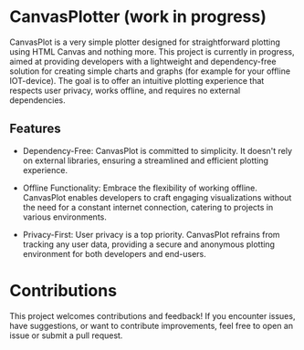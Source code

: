 # CanvasPlotter (work in progress) #
CanvasPlot is a very simple plotter designed for straightforward plotting using HTML Canvas and nothing more. This project is currently in progress, aimed at providing developers with a lightweight and dependency-free solution for creating simple charts and graphs (for example for your offline IOT-device). The goal is to offer an intuitive plotting experience that respects user privacy, works offline, and requires no external dependencies.

## Features ##

- Dependency-Free: CanvasPlot is committed to simplicity. It doesn't rely on external libraries, ensuring a streamlined and efficient plotting experience.

- Offline Functionality: Embrace the flexibility of working offline. CanvasPlot enables developers to craft engaging visualizations without the need for a constant internet connection, catering to projects in various environments.

- Privacy-First: User privacy is a top priority. CanvasPlot refrains from tracking any user data, providing a secure and anonymous plotting environment for both developers and end-users.

# Contributions #
This project welcomes contributions and feedback! If you encounter issues, have suggestions, or want to contribute improvements, feel free to open an issue or submit a pull request.

